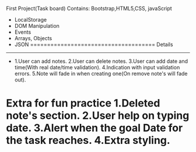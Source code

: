 First Project(Task board)
Contains:
Bootstrap,HTML5,CSS,
javaScript
- LocalStorage
- DOM Manipulation
- Events
- Arrays, Objects
- JSON
=====================================
Details
------------------------------
 - 1.User can add notes.
2.User can delete notes.
3.User can add date and time(With real date/time validation).
4.Indication with input validation errors.
5.Note will fade in when creating one(On remove note's will fade out).

Extra for fun practice
1.Deleted note's section.
2.User help on typing date.
3.Alert when the goal Date for the task reaches.
4.Extra styling.
===============================================================================
